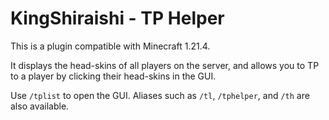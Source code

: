# KingShiraishi - TP Helper

This is a plugin compatible with Minecraft 1.21.4.

It displays the head-skins of all players on the server, and allows you to TP to a player by clicking their head-skins in the GUI.

Use `/tplist` to open the GUI. Aliases such as `/tl`, `/tphelper`, and `/th` are also available.

